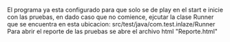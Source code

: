 El programa ya esta configurado para que solo se de play en el start e inicie con las pruebas, en dado caso que no comience, ejcutar la clase Runner que se encuentra en esta ubicacion: src/test/java/com.test.inlaze/Runner 
Para abrir el reporte de las pruebas se abre el archivo html "Reporte.html"
